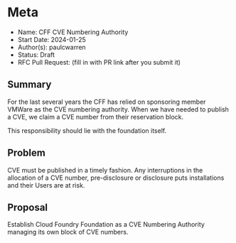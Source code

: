 # Meta
[meta]: #meta
- Name: CFF CVE Numbering Authority
- Start Date: 2024-01-25
- Author(s): paulcwarren
- Status: Draft 
- RFC Pull Request: (fill in with PR link after you submit it)


## Summary

For the last several years the CFF has relied on sponsoring member VMWare as the CVE numbering authority.  When we have needed to publish a CVE, we claim a CVE number from their reservation block.  

This responsibility should lie with the foundation itself.

## Problem

CVE must be published in a timely fashion.  Any interruptions in the allocation of a CVE number, pre-disclosure or disclosure puts installations and their Users are at risk.

## Proposal

Establish Cloud Foundry Foundation as a CVE Numbering Authority managing its own block of CVE numbers.